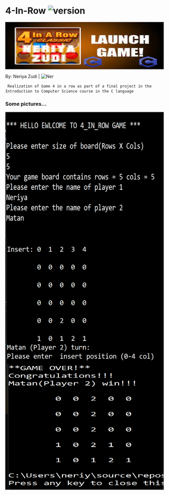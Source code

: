 # 4-In-Row <img src="https://img.shields.io/badge/version-1.0-yellowgreen" alt="version" > 

<img src="https://github.com/NeriyaZudi/4-In-Row/blob/main/pictures%204inRow/4%20in%20row.jpg" align="center"
     alt="logo" width="600" height="150">
     
 By: Neriya Zudi | <img src="https://img.shields.io/badge/Neriya-Programmer-blue" alt="Ner" > 
     
     Realization of Game 4 in a row as part of a final project in the Introduction to Computer Science course in the C language
 
<h3 style="border: 3px;">Some pictures...</h3>
<img src="https://github.com/NeriyaZudi/4-In-Row/blob/main/pictures%204inRow/1.png" align="center"
     alt="1" width="600" height="400">
     <img src="https://github.com/NeriyaZudi/4-In-Row/blob/main/pictures%204inRow/2.png" align="center"
     alt="2" width="600" height="400">
     <img src="https://github.com/NeriyaZudi/4-In-Row/blob/main/pictures%204inRow/3.png" align="center"
     alt="3" width="600" height="400">
